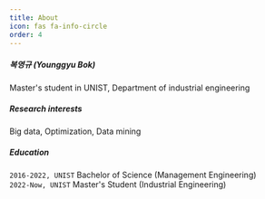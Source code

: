 ```yaml
---
title: About
icon: fas fa-info-circle
order: 4
---
```


##### 복영규 (Younggyu Bok)
Master's student in UNIST, Department of industrial engineering

##### Research interests

Big data, Optimization, Data mining

##### Education

`2016-2022, UNIST`
Bachelor of Science (Management Engineering)  
`2022-Now, UNIST`
Master's Student (Industrial Engineering)